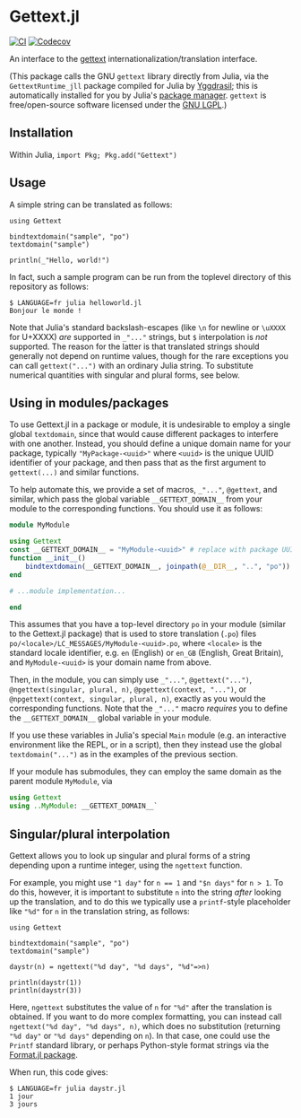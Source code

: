 # Gettext.jl
[![CI](https://github.com/Julia-i18n/Gettext.jl/actions/workflows/CI.yml/badge.svg?branch=master)](https://github.com/Julia-i18n/Gettext.jl/actions/workflows/CI.yml?query=branch%3Amaster)
[![Codecov](https://codecov.io/Julia-i18n/Gettext.jl/branch/master/graph/badge.svg?token=WsGRSymBmZ)](https://codecov.io/gh/Julia-i18n/Gettext.jl)

An interface to the [gettext](http://www.gnu.org/software/gettext/manual/html_node/index.html) internationalization/translation interface.

(This package calls the GNU `gettext` library directly from Julia, via the `GettextRuntime_jll` package compiled for Julia
by [Yggdrasil](https://github.com/JuliaPackaging/Yggdrasil); this is automatically installed for you by Julia's
[package manager](https://github.com/JuliaLang/Pkg.jl).  `gettext` is free/open-source software licensed under the
[GNU LGPL](https://www.gnu.org/software/gettext/manual/html_node/GNU-LGPL.html).)

## Installation

Within Julia, `import Pkg; Pkg.add("Gettext")`

## Usage

A simple string can be translated as follows:

    using Gettext

    bindtextdomain("sample", "po")
    textdomain("sample")

    println(_"Hello, world!")

In fact, such a sample program can be run from the toplevel directory of this repository as follows:

    $ LANGUAGE=fr julia helloworld.jl
    Bonjour le monde !

Note that Julia's standard backslash-escapes (like `\n` for newline or `\uXXXX` for U+XXXX) *are* supported in `_"..."` strings, but `$` interpolation is *not* supported.  The reason for the latter
is that translated strings should generally not depend on runtime values, though for the rare exceptions
you can call `gettext("...")` with an ordinary Julia string.  To substitute numerical quantities with
singular and plural forms, see below.

## Using in modules/packages

To use Gettext.jl in a package or module, it is undesirable to
employ a single global `textdomain`, since that would cause
different packages to interfere with one another.  Instead,
you should define a unique domain name for your package,
typically `"MyPackage-<uuid>"` where `<uuid>` is the unique UUID
identifier of your package, and then pass that as the first
argument to `gettext(...)` and similar functions.

To help automate this, we provide a set of macros, `_"..."`, `@gettext`,
and similar, which pass the global variable `__GETTEXT_DOMAIN__` from
your module to the corresponding functions.  You should use it as follows:

```jl
module MyModule

using Gettext
const __GETTEXT_DOMAIN__ = "MyModule-<uuid>" # replace with package UUID
function __init__()
    bindtextdomain(__GETTEXT_DOMAIN__, joinpath(@__DIR__, "..", "po"))
end

# ...module implementation...

end
```

This assumes that you have a top-level directory `po` in your module
(similar to the Gettext.jl package) that is used to store translation
(`.po`) files `po/<locale>/LC_MESSAGES/MyModule-<uuid>.po`, where
`<locale>` is the standard locale identifier, e.g. `en` (English) or
`en_GB` (English, Great Britain), and `MyModule-<uuid>` is your
domain name from above.

Then, in the module, you can simply use `_"..."`, `@gettext("...")`,
`@ngettext(singular, plural, n)`, `@pgettext(context, "...")`, or
`@npgettext(context, singular, plural, n)`, exactly as you would
the corresponding functions.  Note that the `_"..."` macro *requires*
you to define the `__GETTEXT_DOMAIN__` global variable in your module.

If you use these variables in Julia's special `Main` module (e.g.
an interactive environment like the REPL, or in a script), then
they instead use the global `textdomain("...")` as in the examples
of the previous section.

If your module has submodules, they can employ the same domain as
the parent module `MyModule`, via
```jl
using Gettext
using ..MyModule: __GETTEXT_DOMAIN__`
```

## Singular/plural interpolation

Gettext allows you to look up singular and plural forms of a string depending upon a runtime integer, using the `ngettext` function.

For example, you might use `"1 day"` for `n == 1` and `"$n days"` for `n > 1`.  To do this, however, it is important to substitute `n` into the string *after* looking up the translation, and to do this we typically use a `printf`-style placeholder like `"%d"` for `n` in the translation string, as follows:

    using Gettext

    bindtextdomain("sample", "po")
    textdomain("sample")

    daystr(n) = ngettext("%d day", "%d days", "%d"=>n)

    println(daystr(1))
    println(daystr(3))

Here, `ngettext` substitutes the value of `n` for `"%d"` after the translation is obtained.  If you want to do more complex formatting, you can instead call `ngettext("%d day", "%d days", n)`, which does no substitution (returning `"%d day"` or `"%d days"` depending on `n`).  In that case, one could use the `Printf` standard library, or perhaps Python-style format strings via the [Format.jl package](https://github.com/JuliaString/Format.jl).

When run, this code gives:

    $ LANGUAGE=fr julia daystr.jl
    1 jour
    3 jours
